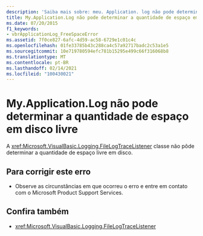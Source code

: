 ```yaml
---
description: 'Saiba mais sobre: meu. Application. log não pode determinar a quantidade de espaço livre em disco'
title: My.Application.Log não pode determinar a quantidade de espaço em disco livre
ms.date: 07/20/2015
f1_keywords:
- vbrApplicationLog_FreeSpaceError
ms.assetid: 7f0ce827-6afc-4d59-ac58-6729e1c01c4c
ms.openlocfilehash: 01fe33785b43c288ca4c57a92717badc2c53a1e5
ms.sourcegitcommit: 10e719780594efc781b15295e499c66f316068b8
ms.translationtype: MT
ms.contentlocale: pt-BR
ms.lasthandoff: 02/14/2021
ms.locfileid: "100430021"
---
```

# <a name="myapplicationlog-cannot-determine-the-amount-of-free-disk-space"></a>My.Application.Log não pode determinar a quantidade de espaço em disco livre

A <xref:Microsoft.VisualBasic.Logging.FileLogTraceListener> classe não pôde determinar a quantidade de espaço livre em disco.  
  
## <a name="to-correct-this-error"></a>Para corrigir este erro  
  
- Observe as circunstâncias em que ocorreu o erro e entre em contato com o Microsoft Product Support Services.  
  
## <a name="see-also"></a>Confira também

- <xref:Microsoft.VisualBasic.Logging.FileLogTraceListener>

